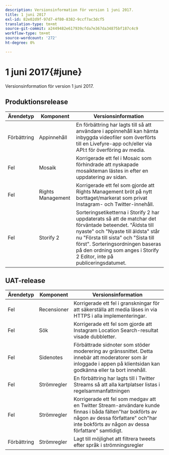 ```yaml
---
description: Versionsinformation för version 1 juni 2017.
title: 1 juni 2017
exl-id: 82e02d9f-97d7-4f80-8382-9ccf7ac3dcf5
translation-type: tm+mt
source-git-commit: a2449482e617939cfda7e367da34875bf187c4c9
workflow-type: tm+mt
source-wordcount: '272'
ht-degree: 0%

---
```


# 1 juni 2017{#june}

Versionsinformation för version 1 juni 2017.

## Produktionsrelease

| **Ärendetyp** | **Komponent** | **Versionsinformation** |
|---|---|---|
| Förbättring | Appinnehåll | En förbättring har lagts till så att användare i appinnehåll kan hämta inbyggda videofiler som överförts till en Livefyre-app och/eller via API:t för överföring av media. |
| Fel | Mosaik | Korrigerade ett fel i Mosaic som förhindrade att nyskapade mosaikteman lästes in efter en uppdatering av sidan. |
| Fel | Rights Management | Korrigerade ett fel som gjorde att Rights Management bröt på nytt borttaget/markerat som privat Instagram- och Twitter-innehåll. |
| Fel | Storify 2 | Sorteringsetiketterna i Storify 2 har uppdaterats så att de matchar det förväntade beteendet. &quot;Äldsta till nyaste&quot; och &quot;Nyaste till äldsta&quot; står nu &quot;Första till sista&quot; och &quot;Sista till först&quot;. Sorteringsordningen baseras på den ordning som anges i Storify 2 Editor, inte på publiceringsdatumet. |

## UAT-release

| **Ärendetyp** | **Komponent** | **Versionsinformation** |
|---|---|---|
| Fel | Recensioner | Korrigerade ett fel i granskningar för att säkerställa att media läses in via HTTPS i alla implementeringar. |
| Fel | Sök | Korrigerade ett fel som gjorde att Instagram Location Search-resultat visade dubbletter. |
| Fel | Sidenotes | Förbättrade sidnoter som stöder moderering av gränssnittet. Detta innebär att moderatorer som är inloggade i appen på klientsidan kan godkänna eller ta bort innehåll. |
| Fel | Strömregler | En förbättring har lagts till i Twitter Streams så att alla kartplatser listas i regelsammanfattningen |
| Fel | Strömregler | Korrigerade ett fel som medgav att en Twitter Stream-användare kunde finnas i båda fälten&quot;har bokförts av någon av dessa författare&quot; och&quot;har inte bokförts av någon av dessa författare&quot; samtidigt. |
| Förbättring | Strömregler | Lagt till möjlighet att filtrera tweets efter språk i strömningsregler |
